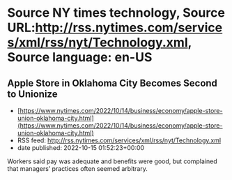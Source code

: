 # Source NY times technology, Source URL:http://rss.nytimes.com/services/xml/rss/nyt/Technology.xml, Source language: en-US

## Apple Store in Oklahoma City Becomes Second to Unionize
 - [https://www.nytimes.com/2022/10/14/business/economy/apple-store-union-oklahoma-city.html](https://www.nytimes.com/2022/10/14/business/economy/apple-store-union-oklahoma-city.html)
 - RSS feed: http://rss.nytimes.com/services/xml/rss/nyt/Technology.xml
 - date published: 2022-10-15 01:52:23+00:00

Workers said pay was adequate and benefits were good, but complained that managers’ practices often seemed arbitrary.
